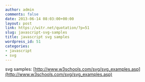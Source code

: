 ```yaml
---
author: admin
comments: false
date: 2013-06-14 08:03:00+00:00
layout: post
link: https://witr.net/quotation/?p=51
slug: javascript-svg-samples
title: javascript svg samples
wordpress_id: 51
categories:
- javascript
- svg
---
```


svg samples: [http://www.w3schools.com/svg/svg_examples.asp](http://www.w3schools.com/svg/svg_examples.asp)

